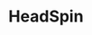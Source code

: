 ---
blog: https://headspin.io/blog
facebook: https://facebook.com/HeadSpin.io
linkedin: https://linkedin.com/company/headspin
logohandle: headspinio
sort: headspin
title: HeadSpin
twitter: https://x.com/headspin_io
website: https://www.headspin.io/
youtube: https://youtube.com/headspin_io
---